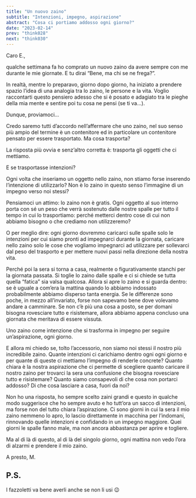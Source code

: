 ```yaml
---
title: "Un nuovo zaino"
subtitle: "Intenzioni, impegno, aspirazione"
abstract: "Cosa ci portiamo addosso ogni giorno?"
date: "2023-02-14"
prev: "think028"
next: "think030"
---
```


Caro E.,

qualche settimana fa ho comprato un nuovo zaino da avere sempre con me durante le mie giornate. E tu dirai “Bene, ma chi se ne frega?”.

In realtà, mentre lo preparavo, giorno dopo giorno, ha iniziato a prendere spazio l’idea di una analogia tra lo zaino, le persone e la vita. Voglio raccontarti questo pensiero adesso che si è posato e adagiato tra le pieghe della mia mente e sentire poi tu cosa ne pensi (se ti va…).

Dunque, proviamoci…

Credo saremo tutti d’accordo nell’affermare che uno zaino, nel suo senso più ampio del termine è un contenitore ed in particolare un contenitore pensato per essere trasportato. Ma cosa trasporta?

La risposta più ovvia e senz’altro corretta è: trasporta gli oggetti che ci mettiamo.

E se trasportasse intenzioni?

Ogni volta che inseriamo un oggetto nello zaino, non stiamo forse inserendo l’intenzione di utilizzarlo? Non è lo zaino in questo senso l’immagine di un impegno verso noi stessi?

Pensiamoci un attimo: lo zaino non è gratis. Ogni oggetto al suo interno porta con sé un peso che verrà sostenuto dalle nostre spalle per tutto il tempo in cui lo trasportiamo: perché metterci dentro cose di cui non abbiamo bisogno o che crediamo non utilizzeremo?

O per meglio dire: ogni giorno dovremmo caricarci sulle spalle solo le intenzioni per cui siamo pronti ad impegnarci durante la giornata, caricare nello zaino solo le cose che vogliamo impegnarci ad utilizzare per sollevarci dal peso del trasporto e per mettere nuovi passi nella direzione della nostra vita.

Perché poi la sera si torna a casa, realmente o figurativamente stanchi per la giornata passata. Si toglie lo zaino dalle spalle e ci si chiede se tutta quella “fatica” sia valsa qualcosa. Allora si apre lo zaino e si guarda dentro: se è uguale a com’era la mattina quando lo abbiamo indossato probabilmente abbiamo disperso tanta energia. Se le differenze sono poche, in mezzo all’invariato, forse non sapevamo bene dove volevamo andare a camminare. Se non c’è più una cosa a posto, se per domani bisogna rovesciare tutto e risistemare, allora abbiamo appena concluso una giornata che meritava di essere vissuta.

Uno zaino come intenzione che si trasforma in impegno per seguire un’aspirazione, ogni giorno.

E allora mi chiedo se, tolto l’accessorio, non siamo noi stessi il nostro più incredibile zaino. Quante intenzioni ci carichiamo dentro ogni ogni giorno e per quante di queste ci mettiamo l’impegno di renderle concrete? Quanto chiara è la nostra aspirazione che ci permette di scegliere quanto caricare il nostro zaino per trovarci la sera una confusione che bisogna rovesciare tutto e risistemare? Quanto siamo consapevoli di che cosa non portarci addosso? Di che cosa lasciare a casa, fuori da noi?

Non ho una risposta, ho sempre scelto zaini grandi e questo in qualche modo suggerisce che ho sempre avuto e ho tutt’ora un sacco di intenzioni, ma forse non del tutto chiara l’aspirazione. Ci sono giorni in cui la sera il mio zaino nemmeno lo apro, lo lascio direttamente in macchina per l’indomani, rinnovando quelle intenzioni e confidando in un impegno maggiore. Quei giorni le spalle fanno male, ma non ancora abbastanza per aprire e togliere.

Ma al di là di questo, al di là del singolo giorno, ogni mattina non vedo l’ora di alzarmi e prendere il mio zaino.

A presto,
M.

## P.S.
I fazzoletti va bene averli anche se non li usi 😉
